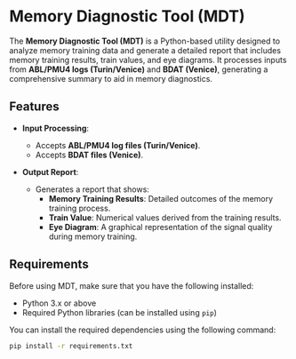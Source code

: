 # Memory Diagnostic Tool (MDT)

The **Memory Diagnostic Tool (MDT)** is a Python-based utility designed to analyze memory training data and generate a detailed report that includes memory training results, train values, and eye diagrams. It processes inputs from **ABL/PMU4 logs (Turin/Venice)** and **BDAT (Venice)**, generating a comprehensive summary to aid in memory diagnostics.

## Features

- **Input Processing**: 
  - Accepts **ABL/PMU4 log files (Turin/Venice)**.
  - Accepts **BDAT files (Venice)**.
  
- **Output Report**:
  - Generates a report that shows:
    - **Memory Training Results**: Detailed outcomes of the memory training process.
    - **Train Value**: Numerical values derived from the training results.
    - **Eye Diagram**: A graphical representation of the signal quality during memory training.

## Requirements

Before using MDT, make sure that you have the following installed:

- Python 3.x or above
- Required Python libraries (can be installed using `pip`)

You can install the required dependencies using the following command:

```bash
pip install -r requirements.txt
